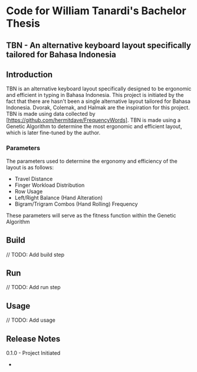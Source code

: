 # Code for William Tanardi's Bachelor Thesis

## TBN - An alternative keyboard layout specifically tailored for Bahasa Indonesia

## Introduction

TBN is an alternative keyboard layout specifically designed to be ergonomic and
efficient in typing in Bahasa Indonesia. This project is initiated by the fact
that there are hasn't been a single alternative layout tailored for Bahasa
Indonesia. Dvorak, Colemak, and Halmak are the inspiration for this project. TBN
is made using data collected by [https://github.com/hermitdave/FrequencyWords].
TBN is made using a Genetic Algorithm to determine the most ergonomic and
efficient layout, which is later fine-tuned by the author.

### Parameters

The parameters used to determine the ergonomy and efficiency of the layout is as
follows:

- Travel Distance
- Finger Workload Distribution
- Row Usage
- Left/Right Balance (Hand Alteration)
- Bigram/Trigram Combos (Hand Rolling) Frequency

These parameters will serve as the fitness function within the Genetic Algorithm

## Build

// TODO: Add build step

## Run

// TODO: Add run step

## Usage

// TODO: Add usage

## Release Notes

0.1.0 - Project Initiated

<!-- TODO: -->
-
